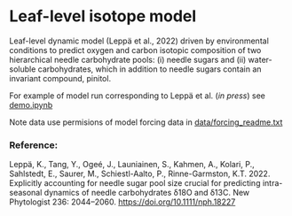 # Leaf-level isotope model
Leaf-level dynamic model (Leppä et al., 2022) driven by environmental conditions to predict oxygen and carbon isotopic composition of two hierarchical needle carbohydrate pools: (i) needle sugars and (ii) water-soluble carbohydrates, which in addition to needle sugars contain an invariant compound, pinitol.

For example of model run corresponding to Leppä et al. (*in press*) see [demo.ipynb](demo.ipynb)

Note data use permisions of model forcing data in [data/forcing_readme.txt](data/forcing_readme.txt)

### Reference:
Leppä, K., Tang, Y., Ogeé, J., Launiainen, S., Kahmen, A., Kolari, P., Sahlstedt, E., Saurer, M., Schiestl-Aalto, P., Rinne-Garmston, K.T. 2022. Explicitly accounting for needle sugar pool size crucial for predicting intra-seasonal dynamics of needle carbohydrates δ18O and δ13C. New Phytologist 236: 2044–2060.  https://doi.org/10.1111/nph.18227

